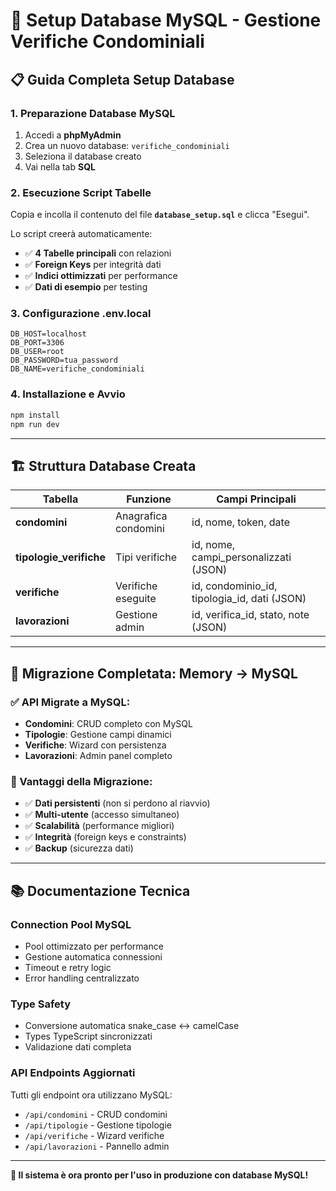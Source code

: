 # 🏢 Setup Database MySQL - Gestione Verifiche Condominiali

## 📋 **Guida Completa Setup Database**

### **1. Preparazione Database MySQL**
1. Accedi a **phpMyAdmin** 
2. Crea un nuovo database: `verifiche_condominiali`
3. Seleziona il database creato
4. Vai nella tab **SQL**

### **2. Esecuzione Script Tabelle**
Copia e incolla il contenuto del file **`database_setup.sql`** e clicca "Esegui".

Lo script creerà automaticamente:
- ✅ **4 Tabelle principali** con relazioni
- ✅ **Foreign Keys** per integrità dati  
- ✅ **Indici ottimizzati** per performance
- ✅ **Dati di esempio** per testing

### **3. Configurazione .env.local**
```env
DB_HOST=localhost
DB_PORT=3306
DB_USER=root
DB_PASSWORD=tua_password
DB_NAME=verifiche_condominiali
```

### **4. Installazione e Avvio**
```bash
npm install
npm run dev
```

---

## 🏗 **Struttura Database Creata**

| Tabella | Funzione | Campi Principali |
|---------|----------|------------------|
| **condomini** | Anagrafica condomini | id, nome, token, date |
| **tipologie_verifiche** | Tipi verifiche | id, nome, campi_personalizzati (JSON) |  
| **verifiche** | Verifiche eseguite | id, condominio_id, tipologia_id, dati (JSON) |
| **lavorazioni** | Gestione admin | id, verifica_id, stato, note (JSON) |

---

## 🔄 **Migrazione Completata: Memory → MySQL**

### **✅ API Migrate a MySQL:**
- **Condomini**: CRUD completo con MySQL
- **Tipologie**: Gestione campi dinamici
- **Verifiche**: Wizard con persistenza
- **Lavorazioni**: Admin panel completo

### **🚀 Vantaggi della Migrazione:**
- ✅ **Dati persistenti** (non si perdono al riavvio)
- ✅ **Multi-utente** (accesso simultaneo)
- ✅ **Scalabilità** (performance migliori)
- ✅ **Integrità** (foreign keys e constraints)
- ✅ **Backup** (sicurezza dati)

---

## 📚 **Documentazione Tecnica**

### **Connection Pool MySQL**
- Pool ottimizzato per performance
- Gestione automatica connessioni
- Timeout e retry logic
- Error handling centralizzato

### **Type Safety**
- Conversione automatica snake_case ↔ camelCase
- Types TypeScript sincronizzati
- Validazione dati completa

### **API Endpoints Aggiornati**
Tutti gli endpoint ora utilizzano MySQL:
- `/api/condomini` - CRUD condomini
- `/api/tipologie` - Gestione tipologie  
- `/api/verifiche` - Wizard verifiche
- `/api/lavorazioni` - Pannello admin

---

**🎉 Il sistema è ora pronto per l'uso in produzione con database MySQL!**